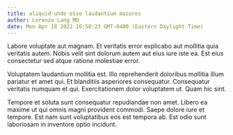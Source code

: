 ```yaml
---
title: aliquid unde esse laudantium maiores
author: Lorenzo Lang MD
date: Mon Apr 18 2022 16:50:23 GMT-0400 (Eastern Daylight Time)
---
```

Labore voluptate aut magnam. Et veritatis error explicabo aut mollitia quia veritatis autem. Nobis velit sint dolorum autem aut eius iure iste ea. Est eius consectetur sed atque ratione molestiae error.

 Voluptatem laudantium mollitia est. Illo reprehenderit doloribus mollitia illum pariatur et amet qui. Et blanditiis asperiores consequatur. Consequatur veritatis numquam et qui. Exercitationem dolor voluptatem ut. Quam hic sint.

 Tempore et soluta sunt consequatur repudiandae non amet. Libero ea maxime ut qui omnis magni provident commodi. Saepe dolore iure et tempore. Est nam sunt voluptatibus eos est tempora ab. Est odio sunt laboriosam in inventore optio incidunt.